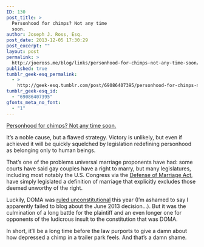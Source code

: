 ```yaml
---
ID: 130
post_title: >
  Personhood for chimps? Not any time
  soon.
author: Joseph J. Ross, Esq.
post_date: 2013-12-05 17:30:29
post_excerpt: ""
layout: post
permalink: >
  http://joeross.me/blog/links/personhood-for-chimps-not-any-time-soon/
published: true
tumblr_geek-esq_permalink:
  - >
    http://geek-esq.tumblr.com/post/69086407395/personhood-for-chimps-not-any-time-soon
tumblr_geek-esq_id:
  - "69086407395"
gfonts_meta_no_font:
  - "1"
---
```

<a href='http://news.yahoo.com/york-lawsuit-seeks-39-legal-personhood-39-chimpanzees-213853037.html'>Personhood for chimps? Not any time soon.</a><div class="link_description"><p>It&#8217;s a noble cause, but a flawed strategy. Victory is unlikely, but even if achieved it will be quickly squelched by legislation redefining personhood as belonging only to human beings.</p>

<p>That&#8217;s one of the problems universal marriage proponents have had: some courts have said gay couples have a right to marry, but many legislatures, including most notably the U.S. Congress via the <a href="http://en.wikipedia.org/wiki/Defense_of_Marriage_Act" target="_blank">Defense of Marriage Act</a>, have simply legislated a definition of marriage that explicitly excludes those deemed unworthy of the right.</p>

<p>Luckily, DOMA was <a href="http://en.wikipedia.org/wiki/United_States_v._Windsor" target="_blank">ruled unconstitutional</a> this year (I&#8217;m ashamed to say I apparently failed to blog about the June 2013 decision&#8230;). But it was the culmination of a long battle for the plaintiff and an even longer one for opponents of the ludicrous insult to the constitution that was DOMA.</p>

<p>In short, it&#8217;ll be a long time before the law purports to give a damn about how depressed a chimp in a trailer park feels. And that&#8217;s a damn shame.</p></div>
